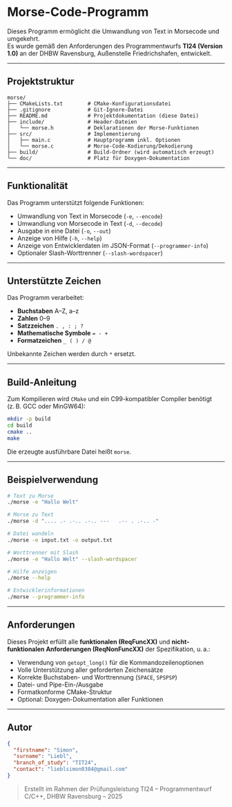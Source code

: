 
# Morse-Code-Programm

Dieses Programm ermöglicht die Umwandlung von Text in Morsecode und umgekehrt.  
Es wurde gemäß den Anforderungen des Programmentwurfs **TI24 (Version 1.0)** an der DHBW Ravensburg, Außenstelle Friedrichshafen, entwickelt.

---

##  Projektstruktur

```
morse/
├── CMakeLists.txt        # CMake-Konfigurationsdatei
├── .gitignore            # Git-Ignore-Datei
├── README.md             # Projektdokumentation (diese Datei)
├── include/              # Header-Dateien
│   └── morse.h           # Deklarationen der Morse-Funktionen
├── src/                  # Implementierung
│   ├── main.c            # Hauptprogramm inkl. Optionen
│   └── morse.c           # Morse-Code-Kodierung/Dekodierung
├── build/                # Build-Ordner (wird automatisch erzeugt)
└── doc/                  # Platz für Doxygen-Dokumentation
```

---

##  Funktionalität

Das Programm unterstützt folgende Funktionen:

-  Umwandlung von Text in Morsecode (`-e`, `--encode`)
-  Umwandlung von Morsecode in Text (`-d`, `--decode`)
-  Ausgabe in eine Datei (`-o`, `--out`)
-  Anzeige von Hilfe (`-h`, `--help`)
-  Anzeige von Entwicklerdaten im JSON-Format (`--programmer-info`)
-  Optionaler Slash-Worttrenner (`--slash-wordspacer`)

---

##  Unterstützte Zeichen

Das Programm verarbeitet:

- **Buchstaben** A–Z, a–z  
- **Zahlen** 0–9  
- **Satzzeichen** `. , : ; ?`  
- **Mathematische Symbole** `= - +`  
- **Formatzeichen** `_ ( ) / @`  

Unbekannte Zeichen werden durch `*` ersetzt.

---

##  Build-Anleitung

Zum Kompilieren wird `CMake` und ein C99-kompatibler Compiler benötigt (z. B. GCC oder MinGW64):

```bash
mkdir -p build
cd build
cmake ..
make
```

Die erzeugte ausführbare Datei heißt `morse`.

---

##  Beispielverwendung

```bash
# Text zu Morse
./morse -e "Hallo Welt"

# Morse zu Text
./morse -d ".... .- .-.. .-.. ---   .-- . .-.. -"

# Datei wandeln
./morse -e input.txt -o output.txt

# Worttrenner mit Slash
./morse -e "Hallo Welt" --slash-wordspacer

# Hilfe anzeigen
./morse --help

# Entwicklerinformationen
./morse --programmer-info
```

---

## Anforderungen

Dieses Projekt erfüllt alle **funktionalen (ReqFuncXX)** und **nicht-funktionalen Anforderungen (ReqNonFuncXX)** der Spezifikation, u. a.:

- Verwendung von `getopt_long()` für die Kommandozeilenoptionen
- Volle Unterstützung aller geforderten Zeichensätze
- Korrekte Buchstaben- und Worttrennung (`SPACE`, `SPSPSP`)
- Datei- und Pipe-Ein-/Ausgabe
- Formatkonforme CMake-Struktur
- Optional: Doxygen-Dokumentation aller Funktionen

---

##  Autor

```json
{
  "firstname": "Simon",
  "surname": "Liebl",
  "branch_of_study": "TIT24",
  "contact": "lieblsimon0304@gmail.com"
}
```

> Erstellt im Rahmen der Prüfungsleistung TI24 – Programmentwurf C/C++, DHBW Ravensburg – 2025
